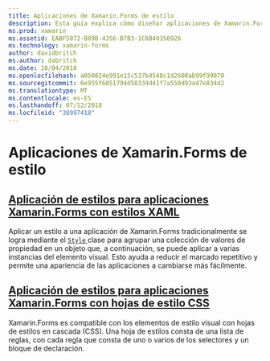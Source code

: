 ```yaml
---
title: Aplicaciones de Xamarin.Forms de estilo
description: Esta guía explica cómo diseñar aplicaciones de Xamarin.Forms con estilos XAML y mediante el uso de estilos en cascada.
ms.prod: xamarin
ms.assetid: EABF5072-B89B-4356-B7B3-1C6B40358926
ms.technology: xamarin-forms
author: davidbritch
ms.author: dabritch
ms.date: 28/04/2018
ms.openlocfilehash: a050024e991e15c537b4548c1d2600ab99f99070
ms.sourcegitcommit: 6e955f6851794d58334d41f7a550d93a47e834d2
ms.translationtype: MT
ms.contentlocale: es-ES
ms.lasthandoff: 07/12/2018
ms.locfileid: "38997418"
---
```

# <a name="styling-xamarinforms-apps"></a>Aplicaciones de Xamarin.Forms de estilo

## <a name="styling-xamarinforms-apps-using-xaml-stylesxamlindexmd"></a>[Aplicación de estilos para aplicaciones Xamarin.Forms con estilos XAML](xaml/index.md)

Aplicar un estilo a una aplicación de Xamarin.Forms tradicionalmente se logra mediante el [ `Style` ](xref:Xamarin.Forms.Style) clase para agrupar una colección de valores de propiedad en un objeto que, a continuación, se puede aplicar a varias instancias del elemento visual. Esto ayuda a reducir el marcado repetitivo y permite una apariencia de las aplicaciones a cambiarse más fácilmente.

## <a name="styling-xamarinforms-apps-using-cascading-style-sheetscssindexmd"></a>[Aplicación de estilos para aplicaciones Xamarin.Forms con hojas de estilo CSS](css/index.md)

Xamarin.Forms es compatible con los elementos de estilo visual con hojas de estilos en cascada (CSS). Una hoja de estilos consta de una lista de reglas, con cada regla que consta de uno o varios de los selectores y un bloque de declaración.
